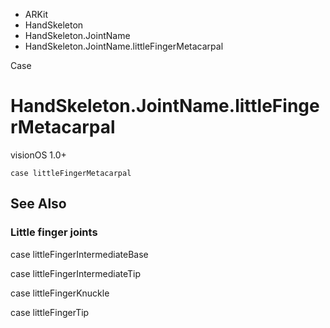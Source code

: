 

- ARKit
- HandSkeleton
- HandSkeleton.JointName
-  HandSkeleton.JointName.littleFingerMetacarpal 

Case

# HandSkeleton.JointName.littleFingerMetacarpal

visionOS 1.0+

``` source
case littleFingerMetacarpal
```

## See Also

### Little finger joints

case littleFingerIntermediateBase

case littleFingerIntermediateTip

case littleFingerKnuckle

case littleFingerTip

